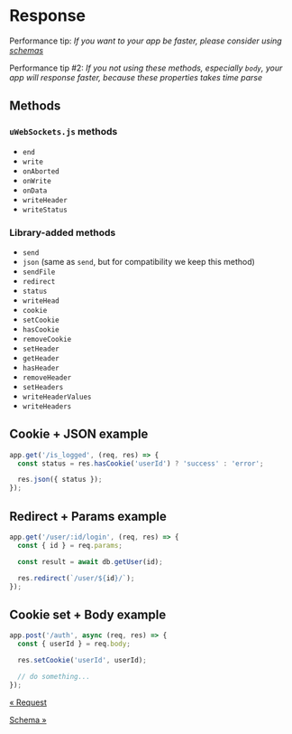 # Response

Performance tip: _If you want to your app be faster, please consider using [schemas](./schema.md)_

Performance tip #2: _If you not using these methods, especially `body`, your app will response faster, because these properties takes time parse_

## Methods

### `uWebSockets.js` methods

- `end`
- `write`
- `onAborted`
- `onWrite`
- `onData`
- `writeHeader`
- `writeStatus`

### Library-added methods

- `send`
- `json` (same as `send`, but for compatibility we keep this method)
- `sendFile`
- `redirect`
- `status`
- `writeHead`
- `cookie`
- `setCookie`
- `hasCookie`
- `removeCookie`
- `setHeader`
- `getHeader`
- `hasHeader`
- `removeHeader`
- `setHeaders`
- `writeHeaderValues`
- `writeHeaders`

## Cookie + JSON example

```js
app.get('/is_logged', (req, res) => {
  const status = res.hasCookie('userId') ? 'success' : 'error';

  res.json({ status });
});
```

## Redirect + Params example

```js
app.get('/user/:id/login', (req, res) => {
  const { id } = req.params;

  const result = await db.getUser(id);

  res.redirect(`/user/${id}/`);
});
```

## Cookie set + Body example

```js
app.post('/auth', async (req, res) => {
  const { userId } = req.body;

  res.setCookie('userId', userId);

  // do something...
});
```

[&laquo; Request](./request.md)

[Schema &raquo;](./schema.md)
